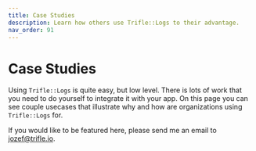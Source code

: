 ```yaml
---
title: Case Studies
description: Learn how others use Trifle::Logs to their advantage.
nav_order: 91
---
```


# Case Studies

Using `Trifle::Logs` is quite easy, but low level. There is lots of work that you need to do yourself to integrate it with your app. On this page you can see couple usecases that illustrate why and how are organizations using `Trifle::Logs` for.

If you would like to be featured here, please send me an email to jozef@trifle.io.
